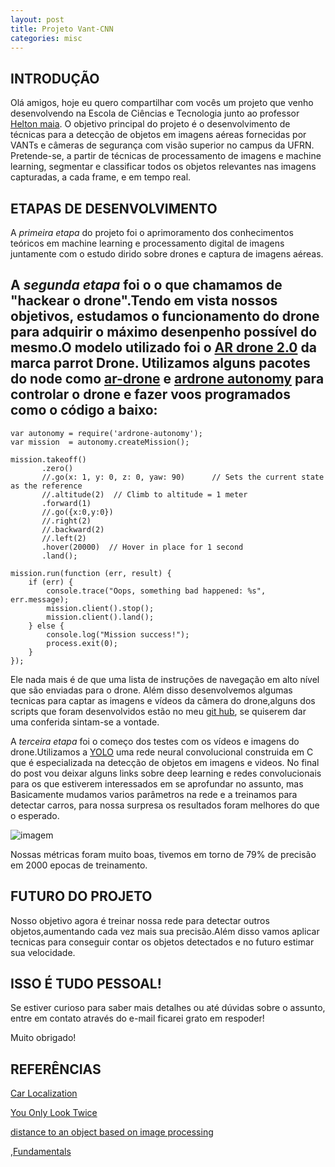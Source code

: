 ```yaml
---
layout: post
title: Projeto Vant-CNN
categories: misc
---
```

## INTRODUÇÃO

Olá amigos, hoje eu quero compartilhar com vocês um projeto que venho desenvolvendo na Escola de Ciências e Tecnologia junto ao professor
[Helton maia](https://sigaa.ufrn.br/sigaa/public/docente/portal.jsf?siape=2836616). O objetivo principal do projeto é o desenvolvimento de técnicas para a detecção de objetos em imagens aéreas fornecidas por VANTs e câmeras de segurança com visão superior no campus da UFRN. Pretende-se, a partir de técnicas de processamento de imagens e machine learning, segmentar e classificar todos os objetos relevantes nas imagens capturadas, a cada frame, e em tempo real.

## ETAPAS DE DESENVOLVIMENTO

A *primeira etapa* do projeto foi o aprimoramento dos conhecimentos teóricos em machine learning e processamento digital de imagens juntamente com o estudo dirido sobre drones e captura de imagens aéreas.

A *segunda etapa* foi o o que chamamos de "hackear o drone".Tendo em vista nossos objetivos, estudamos o funcionamento do drone para adquirir o máximo desenpenho possível do mesmo.O modelo utilizado foi o [**AR drone 2.0**](https://www.parrot.com/global/drones/parrot-ardrone-20-elite-edition) da marca parrot Drone.
Utilizamos alguns pacotes do node como [ar-drone](https://www.npmjs.com/package/ar-drone) e [ardrone autonomy](https://www.npmjs.com/package/ardrone-autonomy) para controlar o drone e fazer voos programados como o código a baixo:
---

    var autonomy = require('ardrone-autonomy');
    var mission  = autonomy.createMission();

    mission.takeoff()
           .zero()
           //.go(x: 1, y: 0, z: 0, yaw: 90)      // Sets the current state as the reference
           //.altitude(2)  // Climb to altitude = 1 meter
           .forward(1)
           //.go({x:0,y:0})
           //.right(2)
           //.backward(2)
           //.left(2)
           .hover(20000)  // Hover in place for 1 second
           .land();

    mission.run(function (err, result) {
        if (err) {
            console.trace("Oops, something bad happened: %s", err.message);
            mission.client().stop();
            mission.client().land();
        } else {
            console.log("Mission success!");
            process.exit(0);
        }
    });

Ele nada mais é de que uma lista de instruções de navegação em alto nível que são enviadas para o drone.
Além disso desenvolvemos algumas tecnicas para captar as imagens e vídeos da câmera do drone,alguns dos scripts que foram desenvolvidos estão no meu [git hub](https://github.com/eluire), se quiserem dar uma conferida sintam-se a vontade.

A *terceira etapa* foi o começo dos testes com os vídeos e imagens do drone.Utilizamos a [YOLO](https://pjreddie.com/darknet/yolo/) uma rede neural convolucional construida em C que é especializada na detecção de objetos em imagens e videos.
No final do post vou deixar alguns links sobre deep learning e redes convolucionais para os que estiverem interessados em se aprofundar no assunto, mas Basicamente mudamos varios parâmetros na rede e a treinamos para detectar carros, para nossa surpresa os resultados foram melhores do que o esperado.

![imagem](images/train_car_1_logs.png)

Nossas métricas foram muito boas, tivemos em torno de 79% de precisão em 2000 epocas de treinamento.

## FUTURO DO PROJETO
Nosso objetivo agora é treinar nossa rede para detectar outros objetos,aumentando cada vez mais sua precisão.Além disso vamos aplicar tecnicas para conseguir contar os objetos detectados e no futuro estimar sua velocidade.

## ISSO É TUDO PESSOAL!
Se estiver curioso para saber mais detalhes ou até dúvidas sobre o assunto, entre em contato através do e-mail ficarei grato em respoder!

Muito obrigado!


## REFERÊNCIAS
[Car Localization](https://medium.com/the-downlinq/car-localization-and-counting-with-overhead-imagery-an-interactive-exploration-9d5a029a596b)

[You Only Look Twice](https://medium.com/the-downlinq/you-only-look-twice-multi-scale-object-detection-in-satellite-imagery-with-convolutional-neural-38dad1cf7571)

[distance to an object based on image processing](https://ieeexplore.ieee.org/stamp/stamp.jsp?tp=&arnumber=8559642)

,[Fundamentals](https://www.analyticsvidhya.com/blog/2016/03/introduction-deep-learning-fundamentals-neural-networks/)
